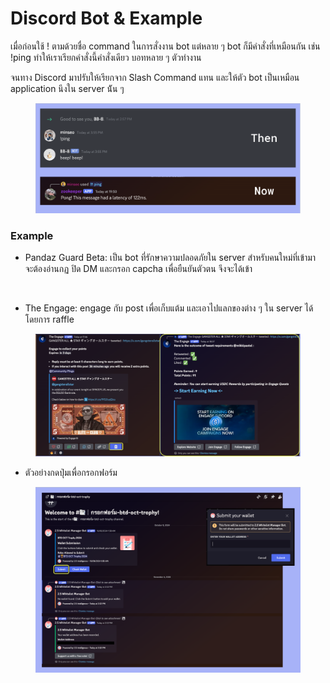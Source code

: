 # Discord Bot & Example

เมื่อก่อนใช้ ! ตามด้วยชื่อ command ในการสั่งงาน bot แต่หลาย ๆ bot ก็มีคำสั่งที่เหมือนกัน เช่น !ping ทำให้เราเรียกคำสั่งนี้คำสั่งเดียว บอทหลาย ๆ ตัวทำงาน

จนทาง Discord มาปรับให้เรียกจาก Slash Command แทน และให้ตัว bot เป็นเหมือน application นึงใน server น้ัน ๆ

<figure><img src="../.gitbook/assets/Screenshot 2567-12-08 at 19.38.04.png" alt=""><figcaption></figcaption></figure>

### Example

* Pandaz Guard Beta: เป็น bot ที่รักษาความปลอดภัยใน server สำหรับคนใหม่ที่เข้ามา จะต้องอ่านกฏ ปิด DM และกรอก capcha เพื่อยืนยันตัวตน จึงจะได้เข้า

<figure><img src="https://lh7-rt.googleusercontent.com/slidesz/AGV_vUdJooAs-pZ9XGZwvMjyoGALfUjq4DVdzmU3DBemViIhk_Giu0cLfqSvJqCdOfWka5AShAbI5OUWG2IzXGpvHqGgRWe_J8UnBxdO-2w8_aqgzByPeHe9J3hFRCa3BfH01kB2YhMFiQ=s2048?key=zouhIV8Fq_fCPxgqccmT5w" alt=""><figcaption></figcaption></figure>

* The Engage: engage กับ post เพื่อเก็บแต้ม และเอาไปแลกของต่าง ๆ ใน server ได้โดยการ raffle

<figure><img src="../.gitbook/assets/Screenshot 2567-12-12 at 10.45.39.png" alt=""><figcaption></figcaption></figure>

* ตัวอย่างกดปุ่มเพื่อกรอกฟอร์ม

<figure><img src="../.gitbook/assets/Screenshot 2567-12-12 at 10.46.26.png" alt=""><figcaption></figcaption></figure>



